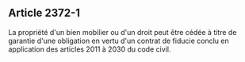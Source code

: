 Article 2372-1
----
La propriété d'un bien mobilier ou d'un droit peut être cédée à titre de
garantie d'une obligation en vertu d'un contrat de fiducie conclu en application
des articles 2011 à 2030 du code civil.
